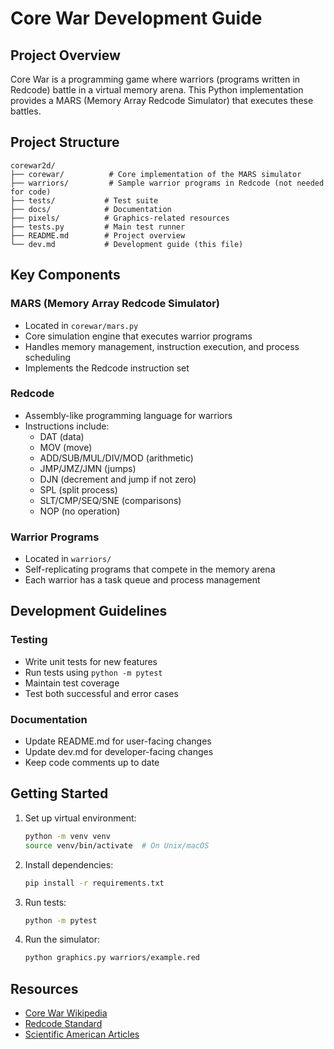 # Core War Development Guide

## Project Overview
Core War is a programming game where warriors (programs written in Redcode) battle in a virtual memory arena. This Python implementation provides a MARS (Memory Array Redcode Simulator) that executes these battles.

## Project Structure
```
corewar2d/
├── corewar/          # Core implementation of the MARS simulator
├── warriors/         # Sample warrior programs in Redcode (not needed for code)
├── tests/           # Test suite
├── docs/            # Documentation
├── pixels/          # Graphics-related resources
├── tests.py         # Main test runner
├── README.md        # Project overview
└── dev.md           # Development guide (this file)
```

## Key Components

### MARS (Memory Array Redcode Simulator)
- Located in `corewar/mars.py`
- Core simulation engine that executes warrior programs
- Handles memory management, instruction execution, and process scheduling
- Implements the Redcode instruction set

### Redcode
- Assembly-like programming language for warriors
- Instructions include:
  - DAT (data)
  - MOV (move)
  - ADD/SUB/MUL/DIV/MOD (arithmetic)
  - JMP/JMZ/JMN (jumps)
  - DJN (decrement and jump if not zero)
  - SPL (split process)
  - SLT/CMP/SEQ/SNE (comparisons)
  - NOP (no operation)

### Warrior Programs
- Located in `warriors/`
- Self-replicating programs that compete in the memory arena
- Each warrior has a task queue and process management

## Development Guidelines

### Testing
- Write unit tests for new features
- Run tests using `python -m pytest`
- Maintain test coverage
- Test both successful and error cases

### Documentation
- Update README.md for user-facing changes
- Update dev.md for developer-facing changes
- Keep code comments up to date

## Getting Started

1. Set up virtual environment:
   ```bash
   python -m venv venv
   source venv/bin/activate  # On Unix/macOS
   ```

2. Install dependencies:
   ```bash
   pip install -r requirements.txt
   ```

3. Run tests:
   ```bash
   python -m pytest
   ```

4. Run the simulator:
   ```bash
   python graphics.py warriors/example.red
   ```


## Resources
- [Core War Wikipedia](http://en.wikipedia.org/wiki/Core_War)
- [Redcode Standard](http://www.koth.org/info/icws94.html)
- [Scientific American Articles](https://www.scientificamerican.com/article/core-war/) 